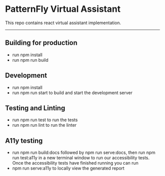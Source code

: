 # PatternFly Virtual Assistant

This repo contains react virtual assistant implementation. 

---

## Building for production

- run npm install
- run npm run build

## Development
- run npm install
- run npm run start to build and start the development server

## Testing and Linting
- run npm run test to run the tests
- run npm run lint to run the linter

## A11y testing

- run npm run build:docs followed by npm run serve:docs, then run npm run test:a11y in a new terminal window to run our accessibility tests. Once the accessibility tests have finished running you can run 
- npm run serve:a11y to locally view the generated report


